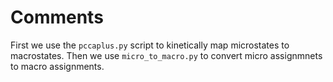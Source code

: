 # Comments

First we use the `pccaplus.py` script to kinetically map microstates to macrostates.
Then we use `micro_to_macro.py` to convert micro assignmnets to macro assignments. 
